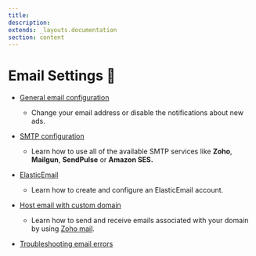```yaml
---
title:
description:
extends: _layouts.documentation
section: content
---
```


# Email Settings 📧


*   [General email configuration](Email-settings-general-email-configuration.md)
     -   Change your email address or disable the notifications about new ads.

*   [SMTP configuration](Email-settings-SMTP-configuration.md)
     -   Learn how to use all of the available SMTP services like **Zoho**, **Mailgun**, **SendPulse** or **Amazon SES.**

*   [ElasticEmail](Email-settings-elasticemail.md)
    - Learn how to create and configure an ElasticEmail account.

*   [Host email with custom domain](Email-settings-host-email-with-custom-domain.md)
    -  Learn how to send and receive emails associated with your domain by using [Zoho mail](https://www.zoho.com/mail/).

*   [Troubleshooting email errors](Email-settings-troubleshooting-email-errors.md)
